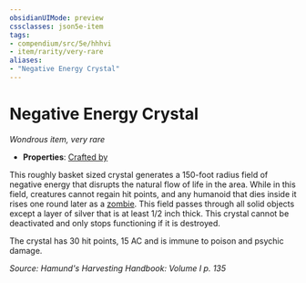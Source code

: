```yaml
---
obsidianUIMode: preview
cssclasses: json5e-item
tags:
- compendium/src/5e/hhhvi
- item/rarity/very-rare
aliases: 
- "Negative Energy Crystal"
---
```

# Negative Energy Crystal
*Wondrous item, very rare*  

- **Properties**: [Crafted by](/compendium/rules/item-properties.md#Crafted%20by)

This roughly basket sized crystal generates a 150-foot radius field of negative energy that disrupts the natural flow of life in the area. While in this field, creatures cannot regain hit points, and any humanoid that dies inside it rises one round later as a [zombie](compendium/bestiary/undead/zombie.md). This field passes through all solid objects except a layer of silver that is at least 1/2 inch thick. This crystal cannot be deactivated and only stops functioning if it is destroyed.

The crystal has 30 hit points, 15 AC and is immune to poison and psychic damage.

*Source: Hamund's Harvesting Handbook: Volume I p. 135*